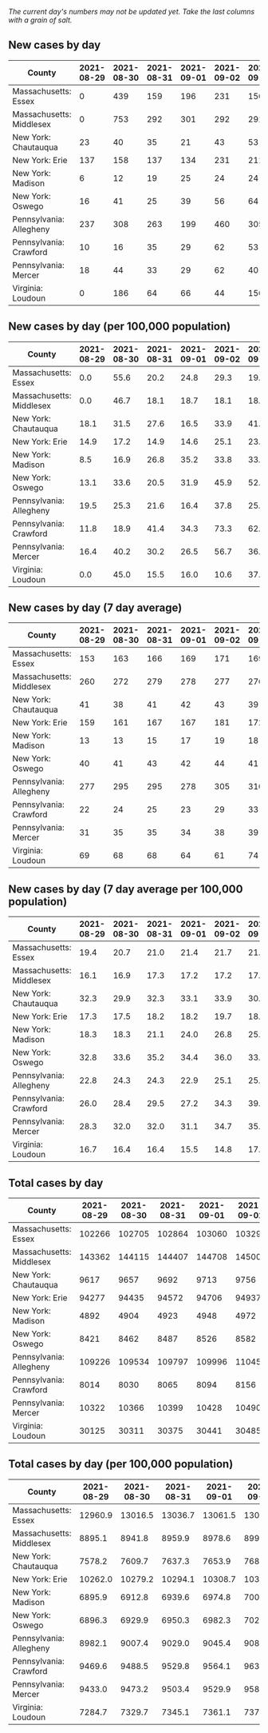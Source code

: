 _The current day's numbers may not be updated yet. Take the last columns with a grain of salt._
## New cases by day

| County | 2021-08-29 | 2021-08-30 | 2021-08-31 | 2021-09-01 | 2021-09-02 | 2021-09-03 | 2021-09-04 |
| --- | --- | --- | --- | --- | --- | --- | --- |
| Massachusetts: Essex | 0 | 439 | 159 | 196 | 231 | 156 |  |
| Massachusetts: Middlesex | 0 | 753 | 292 | 301 | 292 | 291 |  |
| New York: Chautauqua | 23 | 40 | 35 | 21 | 43 | 53 |  |
| New York: Erie | 137 | 158 | 137 | 134 | 231 | 211 |  |
| New York: Madison | 6 | 12 | 19 | 25 | 24 | 24 |  |
| New York: Oswego | 16 | 41 | 25 | 39 | 56 | 64 |  |
| Pennsylvania: Allegheny | 237 | 308 | 263 | 199 | 460 | 305 | 384 |
| Pennsylvania: Crawford | 10 | 16 | 35 | 29 | 62 | 53 | 34 |
| Pennsylvania: Mercer | 18 | 44 | 33 | 29 | 62 | 40 | 63 |
| Virginia: Loudoun | 0 | 186 | 64 | 66 | 44 | 156 |  |

## New cases by day (per 100,000 population)

| County | 2021-08-29 | 2021-08-30 | 2021-08-31 | 2021-09-01 | 2021-09-02 | 2021-09-03 | 2021-09-04 |
| --- | --- | --- | --- | --- | --- | --- | --- |
| Massachusetts: Essex | 0.0 | 55.6 | 20.2 | 24.8 | 29.3 | 19.8 |  |
| Massachusetts: Middlesex | 0.0 | 46.7 | 18.1 | 18.7 | 18.1 | 18.1 |  |
| New York: Chautauqua | 18.1 | 31.5 | 27.6 | 16.5 | 33.9 | 41.8 |  |
| New York: Erie | 14.9 | 17.2 | 14.9 | 14.6 | 25.1 | 23.0 |  |
| New York: Madison | 8.5 | 16.9 | 26.8 | 35.2 | 33.8 | 33.8 |  |
| New York: Oswego | 13.1 | 33.6 | 20.5 | 31.9 | 45.9 | 52.4 |  |
| Pennsylvania: Allegheny | 19.5 | 25.3 | 21.6 | 16.4 | 37.8 | 25.1 | 31.6 |
| Pennsylvania: Crawford | 11.8 | 18.9 | 41.4 | 34.3 | 73.3 | 62.6 | 40.2 |
| Pennsylvania: Mercer | 16.4 | 40.2 | 30.2 | 26.5 | 56.7 | 36.6 | 57.6 |
| Virginia: Loudoun | 0.0 | 45.0 | 15.5 | 16.0 | 10.6 | 37.7 |  |

## New cases by day (7 day average)

| County | 2021-08-29 | 2021-08-30 | 2021-08-31 | 2021-09-01 | 2021-09-02 | 2021-09-03 | 2021-09-04 |
| --- | --- | --- | --- | --- | --- | --- | --- |
| Massachusetts: Essex | 153 | 163 | 166 | 169 | 171 | 169 |  |
| Massachusetts: Middlesex | 260 | 272 | 279 | 278 | 277 | 276 |  |
| New York: Chautauqua | 41 | 38 | 41 | 42 | 43 | 39 |  |
| New York: Erie | 159 | 161 | 167 | 167 | 181 | 172 |  |
| New York: Madison | 13 | 13 | 15 | 17 | 19 | 18 |  |
| New York: Oswego | 40 | 41 | 43 | 42 | 44 | 41 |  |
| Pennsylvania: Allegheny | 277 | 295 | 295 | 278 | 305 | 310 | 308 |
| Pennsylvania: Crawford | 22 | 24 | 25 | 23 | 29 | 33 | 34 |
| Pennsylvania: Mercer | 31 | 35 | 35 | 34 | 38 | 39 | 41 |
| Virginia: Loudoun | 69 | 68 | 68 | 64 | 61 | 74 |  |

## New cases by day (7 day average per 100,000 population)

| County | 2021-08-29 | 2021-08-30 | 2021-08-31 | 2021-09-01 | 2021-09-02 | 2021-09-03 | 2021-09-04 |
| --- | --- | --- | --- | --- | --- | --- | --- |
| Massachusetts: Essex | 19.4 | 20.7 | 21.0 | 21.4 | 21.7 | 21.4 |  |
| Massachusetts: Middlesex | 16.1 | 16.9 | 17.3 | 17.2 | 17.2 | 17.1 |  |
| New York: Chautauqua | 32.3 | 29.9 | 32.3 | 33.1 | 33.9 | 30.7 |  |
| New York: Erie | 17.3 | 17.5 | 18.2 | 18.2 | 19.7 | 18.7 |  |
| New York: Madison | 18.3 | 18.3 | 21.1 | 24.0 | 26.8 | 25.4 |  |
| New York: Oswego | 32.8 | 33.6 | 35.2 | 34.4 | 36.0 | 33.6 |  |
| Pennsylvania: Allegheny | 22.8 | 24.3 | 24.3 | 22.9 | 25.1 | 25.5 | 25.3 |
| Pennsylvania: Crawford | 26.0 | 28.4 | 29.5 | 27.2 | 34.3 | 39.0 | 40.2 |
| Pennsylvania: Mercer | 28.3 | 32.0 | 32.0 | 31.1 | 34.7 | 35.6 | 37.5 |
| Virginia: Loudoun | 16.7 | 16.4 | 16.4 | 15.5 | 14.8 | 17.9 |  |

## Total cases by day

| County | 2021-08-29 | 2021-08-30 | 2021-08-31 | 2021-09-01 | 2021-09-02 | 2021-09-03 | 2021-09-04 |
| --- | --- | --- | --- | --- | --- | --- | --- |
| Massachusetts: Essex | 102266 | 102705 | 102864 | 103060 | 103291 | 103447 |  |
| Massachusetts: Middlesex | 143362 | 144115 | 144407 | 144708 | 145000 | 145291 |  |
| New York: Chautauqua | 9617 | 9657 | 9692 | 9713 | 9756 | 9809 |  |
| New York: Erie | 94277 | 94435 | 94572 | 94706 | 94937 | 95148 |  |
| New York: Madison | 4892 | 4904 | 4923 | 4948 | 4972 | 4996 |  |
| New York: Oswego | 8421 | 8462 | 8487 | 8526 | 8582 | 8646 |  |
| Pennsylvania: Allegheny | 109226 | 109534 | 109797 | 109996 | 110456 | 110761 | 111145 |
| Pennsylvania: Crawford | 8014 | 8030 | 8065 | 8094 | 8156 | 8209 | 8243 |
| Pennsylvania: Mercer | 10322 | 10366 | 10399 | 10428 | 10490 | 10530 | 10593 |
| Virginia: Loudoun | 30125 | 30311 | 30375 | 30441 | 30485 | 30641 |  |

## Total cases by day (per 100,000 population)

| County | 2021-08-29 | 2021-08-30 | 2021-08-31 | 2021-09-01 | 2021-09-02 | 2021-09-03 | 2021-09-04 |
| --- | --- | --- | --- | --- | --- | --- | --- |
| Massachusetts: Essex | 12960.9 | 13016.5 | 13036.7 | 13061.5 | 13090.8 | 13110.6 |  |
| Massachusetts: Middlesex | 8895.1 | 8941.8 | 8959.9 | 8978.6 | 8996.7 | 9014.8 |  |
| New York: Chautauqua | 7578.2 | 7609.7 | 7637.3 | 7653.9 | 7687.8 | 7729.5 |  |
| New York: Erie | 10262.0 | 10279.2 | 10294.1 | 10308.7 | 10333.8 | 10356.8 |  |
| New York: Madison | 6895.9 | 6912.8 | 6939.6 | 6974.8 | 7008.6 | 7042.5 |  |
| New York: Oswego | 6896.3 | 6929.9 | 6950.3 | 6982.3 | 7028.1 | 7080.6 |  |
| Pennsylvania: Allegheny | 8982.1 | 9007.4 | 9029.0 | 9045.4 | 9083.2 | 9108.3 | 9139.9 |
| Pennsylvania: Crawford | 9469.6 | 9488.5 | 9529.8 | 9564.1 | 9637.4 | 9700.0 | 9740.2 |
| Pennsylvania: Mercer | 9433.0 | 9473.2 | 9503.4 | 9529.9 | 9586.6 | 9623.1 | 9680.7 |
| Virginia: Loudoun | 7284.7 | 7329.7 | 7345.1 | 7361.1 | 7371.7 | 7409.5 |  |
